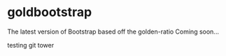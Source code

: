 # goldbootstrap
The latest version of Bootstrap based off the golden-ratio
Coming soon...


testing git tower
